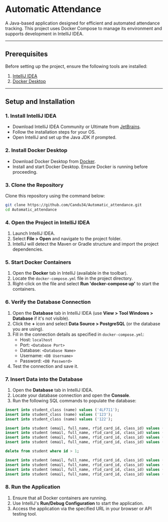 # Automatic Attendance

A Java-based application designed for efficient and automated attendance tracking. This project uses Docker Compose to manage its environment and supports development in IntelliJ IDEA.

---

## Prerequisites

Before setting up the project, ensure the following tools are installed:

1. [IntelliJ IDEA](https://www.jetbrains.com/idea/download/)
2. [Docker Desktop](https://www.docker.com/products/docker-desktop)

---

## Setup and Installation

### 1. Install IntelliJ IDEA
- Download IntelliJ IDEA Community or Ultimate from [JetBrains](https://www.jetbrains.com/idea/download/).
- Follow the installation steps for your OS.
- Open IntelliJ and set up the Java JDK if prompted.

### 2. Install Docker Desktop
- Download Docker Desktop from [Docker](https://www.docker.com/products/docker-desktop).
- Install and start Docker Desktop. Ensure Docker is running before proceeding.

### 3. Clone the Repository
Clone this repository using the command below:
```bash
git clone https://github.com/Candu34/Automatic_attendance.git
cd Automatic_attendance
```

### 4. Open the Project in IntelliJ IDEA
1. Launch IntelliJ IDEA.
2. Select **File > Open** and navigate to the project folder.
3. IntelliJ will detect the Maven or Gradle structure and import the project dependencies.

### 5. Start Docker Containers
1. Open the **Docker** tab in IntelliJ (available in the toolbar).
2. Locate the `docker-compose.yml` file in the project directory.
3. Right-click on the file and select **Run 'docker-compose up'** to start the containers.

### 6. Verify the Database Connection
1. Open the **Database** tab in IntelliJ IDEA (use **View > Tool Windows > Database** if it's not visible).
2. Click the **+** icon and select **Data Source > PostgreSQL** (or the database you are using).
3. Fill in the connection details as specified in `docker-compose.yml`:
   - Host: `localhost`
   - Port: `<Database Port>`
   - Database: `<Database Name>`
   - Username: `<DB Username>`
   - Password: `<DB Password>`
4. Test the connection and save it.

### 7. Insert Data into the Database
1. Open the **Database** tab in IntelliJ IDEA.
2. Locate your database connection and open the **Console**.
3. Run the following SQL commands to populate the database:

```sql
insert into student_class (name) values ('4LF711');
insert into student_class (name) values ('123');
insert into student_class (name) values ('122');

insert into student (email, full_name, rfid_card_id, class_id) values ('liviubelu@student.unitbv.ro', 'Liviu Belu', 'F9 B0 07 E5', 2);
insert into student (email, full_name, rfid_card_id, class_id) values ('brujbeanugabriel@student.unitbv.ro', 'Brujbeanu Gabriel', '13 E1 54 CD', 2);
insert into student (email, full_name, rfid_card_id, class_id) values ('canduion@student.unitbv.ro', 'Candu Ion', 'b3 78 cc 2c', 3);
insert into student (email, full_name, rfid_card_id, class_id) values ('vasilecenusa@student.unitbv.ro', 'Vasile Cenusa', '07 79 8e 02', 3);

delete from student where id > 1;

insert into student (email, full_name, rfid_card_id, class_id) values ('kjkdadsadad', 'Test test', 'F9 B0 07 E5', 2); 
insert into student (email, full_name, rfid_card_id, class_id) values ('adsadasdad', 'Test2', '13 E1 54 CD', 2); 
insert into student (email, full_name, rfid_card_id, class_id) values ('cdadsadadada', 'Test1 test1', 'b3 78 cc 2c', 2); 
insert into student (email, full_name, rfid_card_id, class_id) values ('adasdasdadasdasdas', 'Vasile Cenusa', '07 79 8e 02', 2);
```

### 8. Run the Application
1. Ensure that all Docker containers are running.
2. Use IntelliJ's **Run/Debug Configuration** to start the application.
3. Access the application via the specified URL in your browser or API testing tool.



